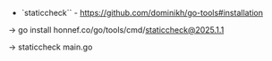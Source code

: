 - `staticcheck`` - https://github.com/dominikh/go-tools#installation

-> go install honnef.co/go/tools/cmd/staticcheck@2025.1.1

-> staticcheck main.go